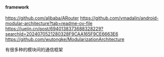 #### framework
https://github.com/alibaba/ARouter
https://github.com/vmadalin/android-modular-architecture?tab=readme-ov-file
https://juejin.cn/post/6940138373688328229?searchId=2024070521280328F9CAA165F9CE6663E6
https://github.com/wutongke/ModularizationArchitecture

 有很多种的模块间的通信框架

